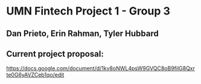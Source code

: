 # UMN Fintech Project 1 - Group 3
## Dan Prieto, Erin Rahman, Tyler Hubbard

## Current project proposal:
https://docs.google.com/document/d/1kv8oNWL4psW9GVQC8oB9filG8Qxrte0G6yAVZCeb1qo/edit
